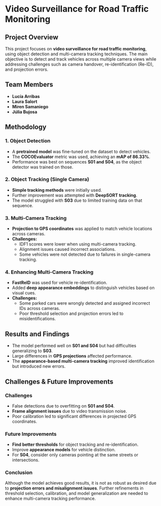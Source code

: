 # Video Surveillance for Road Traffic Monitoring

## Project Overview
This project focuses on **video surveillance for road traffic monitoring**, using object detection and multi-camera tracking techniques. The main objective is to detect and track vehicles across multiple camera views while addressing challenges such as camera handover, re-identification (Re-ID), and projection errors.

## Team Members
- **Lucía Arribas**  
- **Laura Salort**  
- **Miren Samaniego**  
- **Júlia Bujosa**  

## Methodology
### 1. Object Detection
- A **pretrained model** was fine-tuned on the dataset to detect vehicles.
- The **COCOEvaluator** metric was used, achieving an **mAP of 86.33%**.
- Performance was best on sequences **S01 and S04**, as the object detector was trained on those.

### 2. Object Tracking (Single Camera)
- **Simple tracking methods** were initially used.
- Further improvement was attempted with **DeepSORT tracking**.
- The model struggled with **S03** due to limited training data on that sequence.

### 3. Multi-Camera Tracking
- **Projection to GPS coordinates** was applied to match vehicle locations across cameras.
- **Challenges:**
  - IDF1 scores were lower when using multi-camera tracking.
  - Alignment issues caused incorrect associations.
  - Some vehicles were not detected due to failures in single-camera tracking.

### 4. Enhancing Multi-Camera Tracking
- **FastReID** was used for vehicle re-identification.
- Added **deep appearance embeddings** to distinguish vehicles based on visual cues.
- **Challenges:**
  - Some parked cars were wrongly detected and assigned incorrect IDs across cameras.
  - Poor threshold selection and projection errors led to misidentifications.

## Results and Findings
- The model performed well on **S01 and S04** but had difficulties generalizing to **S03**.
- Large differences in **GPS projections** affected performance.
- The **appearance-based multi-camera tracking** improved identification but introduced new errors.

## Challenges & Future Improvements
### Challenges
- False detections due to overfitting on **S01 and S04**.
- **Frame alignment issues** due to video transmission noise.
- Poor calibration led to significant differences in projected GPS coordinates.

### Future Improvements
- **Find better thresholds** for object tracking and re-identification.
- Improve **appearance models** for vehicle distinction.
- For **S04**, consider only cameras pointing at the same streets or intersections.

### Conclusion
Although the model achieves good results, it is not as robust as desired due to **projection errors and misalignment issues**. Further refinements in threshold selection, calibration, and model generalization are needed to enhance multi-camera tracking performance.

